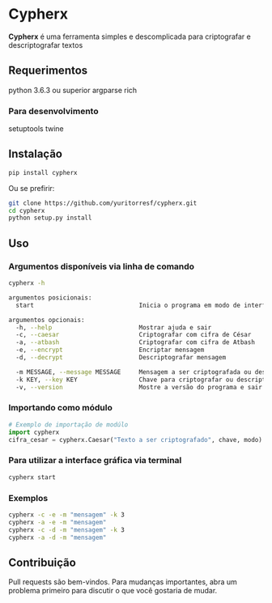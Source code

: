 # Cypherx

**Cypherx** é uma ferramenta simples e descomplicada para criptografar e descriptografar textos

## Requerimentos
python 3.6.3 ou superior
argparse
rich
### Para desenvolvimento
setuptools
twine



## Instalação

```python
pip install cypherx
```

Ou se prefirir: 
```bash
git clone https://github.com/yuritorresf/cypherx.git
cd cypherx
python setup.py install
```

## Uso

### Argumentos disponíveis via linha de comando
```bash
cypherx -h

argumentos posicionais:
  start                             Inicia o programa em modo de interface gráfica via terminal.

argumentos opcionais:
  -h, --help                        Mostrar ajuda e sair
  -c, --caesar                      Criptografar com cifra de César
  -a, --atbash                      Criptografar com cifra de Atbash
  -e, --encrypt                     Encriptar mensagem
  -d, --decrypt                     Descriptografar mensagem

  -m MESSAGE, --message MESSAGE     Mensagem a ser criptografada ou descriptografada
  -k KEY, --key KEY                 Chave para criptografar ou descriptografar [Requerido para: César]
  -v, --version                     Mostre a versão do programa e sair
```

### Importando como módulo
```python
# Exemplo de importação de modúlo
import cypherx
cifra_cesar = cypherx.Caesar("Texto a ser criptografado", chave, modo)
```

### Para utilizar a interface gráfica via terminal
```bash
cypherx start
```

### Exemplos
```bash
cypherx -c -e -m "mensagem" -k 3
cypherx -a -e -m "mensagem"
cypherx -c -d -m "mensagem" -k 3
cypherx -a -d -m "mensagem"
```

## Contribuição
Pull requests são bem-vindos. Para mudanças importantes, abra um problema primeiro para discutir o que você gostaria de mudar.
